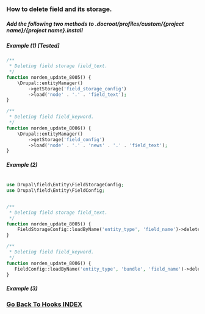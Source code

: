 ### How to delete field and its storage.


##### Add the following two methods to .docroot/profiles/custom/{project name}/{project name}.install

##### Example (1) [Tested]
```php
/**
 * Deleting field storage field_text.
 */
function norden_update_8005() {
    \Drupal::entityManager()
        ->getStorage('field_storage_config')
        ->load('node' . '.' . 'field_text');
}

/**
 * Deleting field field_keyword.
 */
function norden_update_8006() {
    \Drupal::entityManager()
        ->getStorage('field_config')
        ->load('node' . '.' . 'news' . '.' . 'field_text');
}
```

##### Example (2)
```php

use Drupal\field\Entity\FieldStorageConfig;
use Drupal\field\Entity\FieldConfig;


/**
 * Deleting field storage field_text.
 */
function norden_update_8005() {
    FieldStorageConfig::loadByName('entity_type', 'field_name')->delete();
}

/**
 * Deleting field field_keyword.
 */
function norden_update_8006() {
   FieldConfig::loadByName('entity_type', 'bundle', 'field_name')->delete();
}
```

##### Example (3)


### [Go Back To Hooks INDEX](https://github.com/ovanesb/drupal/tree/master/Drupal8/Hooks)